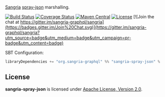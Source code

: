 [Sangria](http://sangria-graphql.org/) [spray-json](https://github.com/spray/spray-json) marshalling.

[![Build Status](https://travis-ci.org/sangria-graphql/sangria-spray-json.svg?branch=master)](https://travis-ci.org/sangria-graphql/sangria-spray-json) [![Coverage Status](http://coveralls.io/repos/sangria-graphql/sangria-spray-json/badge.svg?branch=master&service=github)](http://coveralls.io/github/sangria-graphql/sangria-spray-json?branch=master) [![Maven Central](https://maven-badges.herokuapp.com/maven-central/org.sangria-graphql/sangria-spray-json_2.11/badge.svg)](https://maven-badges.herokuapp.com/maven-central/org.sangria-graphql/sangria-spray-json_2.11) [![License](http://img.shields.io/:license-Apache%202-brightgreen.svg)](http://www.apache.org/licenses/LICENSE-2.0.txt) [![Join the chat at https://gitter.im/sangria-graphql/sangria](https://badges.gitter.im/Join%20Chat.svg)](https://gitter.im/sangria-graphql/sangria?utm_source=badge&utm_medium=badge&utm_campaign=pr-badge&utm_content=badge)

SBT Configuration:

```scala
libraryDependencies += "org.sangria-graphql" %% "sangria-spray-json" % "0.3.0"
```

## License

**sangria-spray-json** is licensed under [Apache License, Version 2.0](http://www.apache.org/licenses/LICENSE-2.0).
